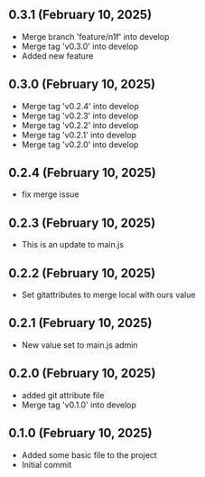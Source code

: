 ## 0.3.1 (February 10, 2025)
  - Merge branch 'feature/n1f' into develop
  - Merge tag 'v0.3.0' into develop
  - Added new feature

## 0.3.0 (February 10, 2025)
  - Merge tag 'v0.2.4' into develop
  - Merge tag 'v0.2.3' into develop
  - Merge tag 'v0.2.2' into develop
  - Merge tag 'v0.2.1' into develop
  - Merge tag 'v0.2.0' into develop

## 0.2.4 (February 10, 2025)
  - fix merge issue

## 0.2.3 (February 10, 2025)
  - This is an update to main.js

## 0.2.2 (February 10, 2025)
  - Set gitattributes to merge local with ours value

## 0.2.1 (February 10, 2025)
  - New value set to main.js admin

## 0.2.0 (February 10, 2025)
  - added git attribute file
  - Merge tag 'v0.1.0' into develop

## 0.1.0 (February 10, 2025)
  - Added some basic file to the project
  - Initial commit

